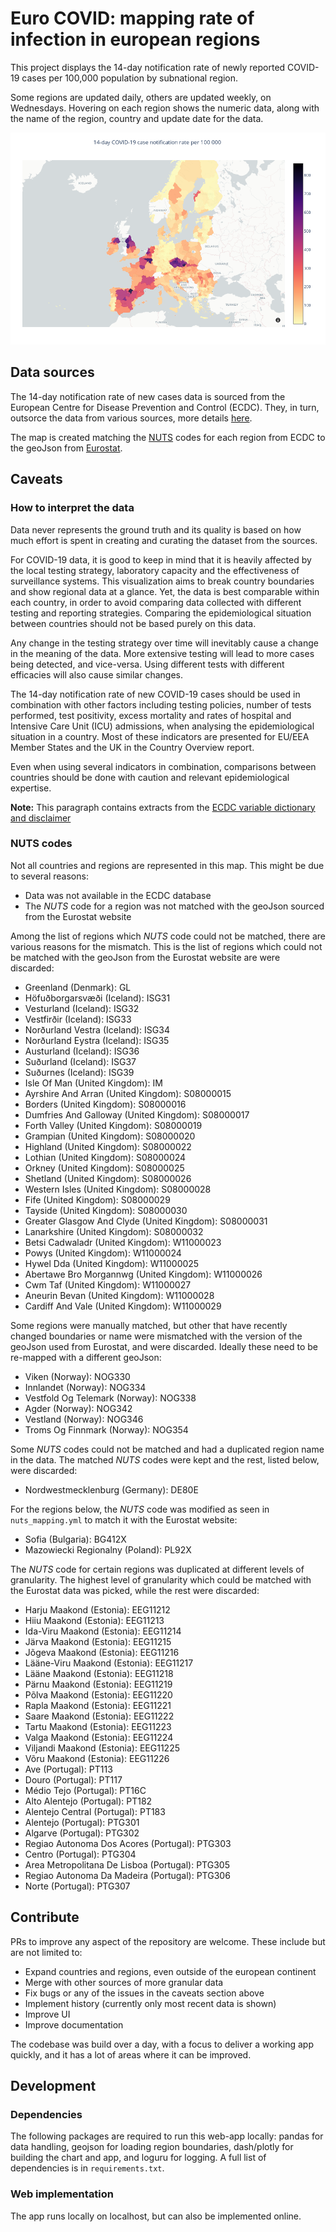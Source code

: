 # Euro COVID: mapping rate of infection in european regions

This project displays the 14-day notification rate of newly reported COVID-19 cases per 100,000 population by subnational region.

Some regions are updated daily, others are updated weekly, on Wednesdays. Hovering on each region shows the numeric data, along with the name of the region, country and update date for the data.

![user interface](https://github.com/pepicello/eurocovid/blob/master/assets/ui.png?raw=true)

## Data sources

The 14-day notification rate of new cases data is sourced from the European Centre for Disease Prevention and Control (ECDC). They, in turn, outsorce the data from various sources, more details [here](https://www.ecdc.europa.eu/en/covid-19/data-collection).

The map is created matching the [NUTS](https://en.wikipedia.org/wiki/Nomenclature_of_Territorial_Units_for_Statistics) codes for each region from ECDC to the geoJson from [Eurostat](https://ec.europa.eu/eurostat/web/gisco/geodata/reference-data/administrative-units-statistical-units/nuts).

## Caveats

### How to interpret the data
Data never represents the ground truth and its quality is based on how much effort is spent in creating and curating the dataset from the sources.

For COVID-19 data, it is good to keep in mind that it is heavily affected by the local testing strategy, laboratory capacity and the effectiveness of surveillance systems. This visualization aims to break country boundaries and show regional data at a glance. Yet, the data is best comparable within each country, in order to avoid comparing data collected with different testing and reporting strategies. Comparing the epidemiological situation between countries should not be based purely on this data.

Any change in the testing strategy over time will inevitably cause a change in the meaning of the data. More extensive testing will lead to more cases being detected, and vice-versa. Using different tests with different efficacies will also cause similar changes.

The 14-day notification rate of new COVID-19 cases should be used in combination with other factors including testing policies, number of tests performed, test positivity, excess mortality and rates of hospital and Intensive Care Unit (ICU) admissions, when analysing the epidemiological situation in a country. Most of these indicators are presented for EU/EEA Member States and the UK in the Country Overview report.

Even when using several indicators in combination, comparisons between countries should be done with caution and relevant epidemiological expertise.

**Note:** This paragraph contains extracts from the [ECDC variable dictionary and disclaimer](https://www.ecdc.europa.eu/sites/default/files/documents/2020-08-12_Variable_Dictionary_and_Disclaimer_subnational_weekly_data_0.pdf)

### NUTS codes

Not all countries and regions are represented in this map. This might be due to several reasons:
  - Data was not available in the ECDC database
  - The *NUTS* code for a region was not matched with the geoJson sourced from the Eurostat website

Among the list of regions which *NUTS* code could not be matched, there are various reasons for the mismatch.
This is the list of regions which could not be matched with the geoJson from the Eurostat website are were discarded:
  - Greenland (Denmark): GL
  - Höfuðborgarsvæði (Iceland): ISG31
  - Vesturland (Iceland): ISG32
  - Vestfirðir (Iceland): ISG33
  - Norðurland Vestra (Iceland): ISG34
  - Norðurland Eystra (Iceland): ISG35
  - Austurland (Iceland): ISG36
  - Suðurland (Iceland): ISG37
  - Suðurnes (Iceland): ISG39  
  - Isle Of Man (United Kingdom): IM
  - Ayrshire And Arran (United Kingdom): S08000015
  - Borders (United Kingdom): S08000016
  - Dumfries And Galloway (United Kingdom): S08000017
  - Forth Valley (United Kingdom): S08000019
  - Grampian (United Kingdom): S08000020
  - Highland (United Kingdom): S08000022
  - Lothian (United Kingdom): S08000024
  - Orkney (United Kingdom): S08000025
  - Shetland (United Kingdom): S08000026
  - Western Isles (United Kingdom): S08000028
  - Fife (United Kingdom): S08000029
  - Tayside (United Kingdom): S08000030
  - Greater Glasgow And Clyde (United Kingdom): S08000031
  - Lanarkshire (United Kingdom): S08000032
  - Betsi Cadwaladr (United Kingdom): W11000023
  - Powys (United Kingdom): W11000024
  - Hywel Dda (United Kingdom): W11000025
  - Abertawe Bro Morgannwg (United Kingdom): W11000026
  - Cwm Taf (United Kingdom): W11000027
  - Aneurin Bevan (United Kingdom): W11000028
  - Cardiff And Vale (United Kingdom): W11000029  

Some regions were manually matched, but other that have recently changed boundaries or name were mismatched with the version of the geoJson used from Eurostat, and were discarded. Ideally these need to be re-mapped with a different geoJson:
  - Viken (Norway): NOG330
  - Innlandet (Norway): NOG334
  - Vestfold Og Telemark (Norway): NOG338
  - Agder (Norway): NOG342
  - Vestland (Norway): NOG346
  - Troms Og Finnmark (Norway): NOG354

Some *NUTS* codes could not be matched and had a duplicated region name in the data. The matched *NUTS* codes were kept and the rest, listed below, were discarded:
  - Nordwestmecklenburg (Germany): DE80E

For the regions below, the *NUTS* code was modified as seen in `nuts_mapping.yml` to match it with the Eurostat website:
  - Sofia (Bulgaria): BG412X
  - Mazowiecki Regionalny (Poland): PL92X

The *NUTS* code for certain regions was duplicated at different levels of granularity. The highest level of granularity which could be matched with the Eurostat data was picked, while the rest were discarded:
  - Harju Maakond (Estonia): EEG11212
  - Hiiu Maakond (Estonia): EEG11213
  - Ida-Viru Maakond (Estonia): EEG11214
  - Järva Maakond (Estonia): EEG11215
  - Jõgeva Maakond (Estonia): EEG11216
  - Lääne-Viru Maakond (Estonia): EEG11217
  - Lääne Maakond (Estonia): EEG11218
  - Pärnu Maakond (Estonia): EEG11219
  - Põlva Maakond (Estonia): EEG11220
  - Rapla Maakond (Estonia): EEG11221
  - Saare Maakond (Estonia): EEG11222
  - Tartu Maakond (Estonia): EEG11223
  - Valga Maakond (Estonia): EEG11224
  - Viljandi Maakond (Estonia): EEG11225
  - Võru Maakond (Estonia): EEG11226
  - Ave (Portugal): PT113
  - Douro (Portugal): PT117
  - Médio Tejo (Portugal): PT16C
  - Alto Alentejo (Portugal): PT182
  - Alentejo Central (Portugal): PT183
  - Alentejo (Portugal): PTG301
  - Algarve (Portugal): PTG302
  - Regiao Autonoma Dos Acores (Portugal): PTG303
  - Centro (Portugal): PTG304
  - Area Metropolitana De Lisboa (Portugal): PTG305
  - Regiao Autonoma Da Madeira (Portugal): PTG306
  - Norte (Portugal): PTG307

## Contribute

PRs to improve any aspect of the repository are welcome. These include but are not limited to:
  - Expand countries and regions, even outside of the european continent
  - Merge with other sources of more granular data
  - Fix bugs or any of the issues in the caveats section above
  - Implement history (currently only most recent data is shown)
  - Improve UI
  - Improve documentation

The codebase was build over a day, with a focus to deliver a working app quickly, and it has a lot of areas where it can be improved.

## Development

### Dependencies

The following packages are required to run this web-app locally: pandas for data handling, geojson for loading region boundaries, dash/plotly for building the chart and app, and loguru for logging. A full list of dependencies is in `requirements.txt`.

### Web implementation

The app runs locally on localhost, but can also be implemented online.
